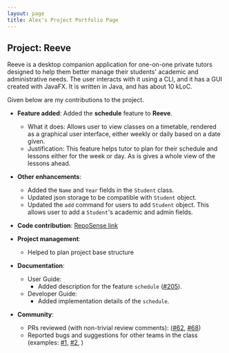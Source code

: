 ```yaml
---
layout: page
title: Alex's Project Portfolio Page
---
```


## Project: Reeve

Reeve is a desktop companion application for one-on-one private tutors designed to help them better manage their students' academic and administrative needs.
The user interacts with it using a CLI, and it has a GUI created with JavaFX. It is written in Java, and has about 10 kLoC.

Given below are my contributions to the project.

* **Feature added**: Added the **schedule** feature to **Reeve**.
  * What it does: Allows user to view classes on a timetable, rendered as a graphical user interface, either weekly or daily based on a date given.
  * Justification: This feature helps tutor to plan for their schedule and lessons either for the week or day. As is gives a whole view of the lessons ahead. 

* **Other enhancements**:
  * Added the `Name` and `Year` fields in the `Student` class.
  * Updated json storage to be compatible with `Student` object.
  * Updated the `add` command for users to add `Student` object. This allows user to add a `Student`'s academic and admin fields.
  
* **Code contribution**: [RepoSense link](https://nus-cs2103-ay2021s1.github.io/tp-dashboard/#breakdown=true&search=alexcqy)

* **Project management**:
  * Helped to plan project base structure

* **Documentation**:
  * User Guide:
    * Added description for the feature `schedule` ([\#205](https://github.com/AY2021S1-CS2103T-W15-2/tp/pull/205)).
  * Developer Guide:
    * Added implementation details of the `schedule`.

* **Community**:
  * PRs reviewed (with non-trivial review comments): ([#62](https://github.com/AY2021S1-CS2103T-W15-2/tp/pull/62), [#68](https://github.com/AY2021S1-CS2103T-W15-2/tp/pull/68))
  * Reported bugs and suggestions for other teams in the class (examples: [#1](https://github.com/AlexCQY/ped/issues/1), [#2](https://github.com/AlexCQY/ped/issues/2),  )

